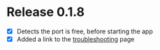 # Release 0.1.8

- [x] Detects the port is free, before starting the app
- [x] Added a link to the [troubleshooting](http://rustinsight.com/troubleshooting) page
